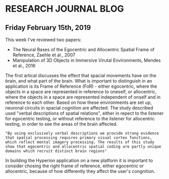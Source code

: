 # RESEARCH JOURNAL BLOG


## Friday February 15th, 2019

This week I've reviewed two papers:
- The Neural Bases of the Egocentric and Allocentric Spatial Frame of Reference, Zaehle et al., 2007
- Manipulation of 3D Objects in Immersive Virutal Environments, Mendes et al., 2016

The first artical discusses the effect that spacial movements have on the brain, and what part of the brain. What is important to distinguish in an application is its Frame of Reference (FoR) - either egocentric, where the objects in a space are represented in reference to oneself, or allocentric, where the objects in a space are represented independent of onself and in reference to each other. Based on how these environments are set up, neuronal circuits in spacial cognition are affected. The study described used "verbal descriptions of spatial relations", either in repect to the listener for egocentric testing, or without reference to the listener for allocentric testing, in order to see the areas of the brain affected. 

```
"By using exclusively verbal descriptions we provide strong evidence that spatial processing requires primary visual cortex functions, which reflect mental imagery processing. The results of this study show that egocentric and allocentric spatial coding are partly unique domains which recruit distinct brain regions"
```

In building the Hyperion application on a new platform it is important to consider chosing the right frame of reference, either egocentric or allocentric, because of how differently they affect the user's congnition. 
